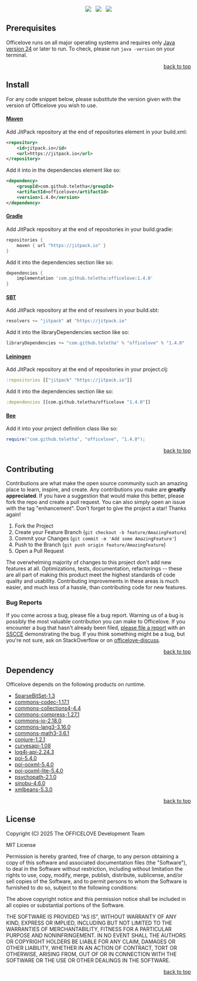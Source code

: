 <p align="center">
    <a href="https://docs.oracle.com/en/java/javase/24/"><img src="https://img.shields.io/badge/Java-Release%2024-green"/></a>
    <span>&nbsp;</span>
    <a href="https://jitpack.io/#teletha/officelove"><img src="https://img.shields.io/jitpack/v/github/teletha/officelove?label=Repository&color=green"></a>
    <span>&nbsp;</span>
    <a href="https://teletha.github.io/officelove"><img src="https://img.shields.io/website.svg?down_color=red&down_message=CLOSE&label=Official%20Site&up_color=green&up_message=OPEN&url=https%3A%2F%2Fteletha.github.io%2Fofficelove"></a>
</p>







## Prerequisites
Officelove runs on all major operating systems and requires only [Java version 24](https://docs.oracle.com/en/java/javase/24/) or later to run.
To check, please run `java -version` on your terminal.
<p align="right"><a href="#top">back to top</a></p>

## Install
For any code snippet below, please substitute the version given with the version of Officelove you wish to use.
#### [Maven](https://maven.apache.org/)
Add JitPack repository at the end of repositories element in your build.xml:
```xml
<repository>
    <id>jitpack.io</id>
    <url>https://jitpack.io</url>
</repository>
```
Add it into in the dependencies element like so:
```xml
<dependency>
    <groupId>com.github.teletha</groupId>
    <artifactId>officelove</artifactId>
    <version>1.4.0</version>
</dependency>
```
#### [Gradle](https://gradle.org/)
Add JitPack repository at the end of repositories in your build.gradle:
```gradle
repositories {
    maven { url "https://jitpack.io" }
}
```
Add it into the dependencies section like so:
```gradle
dependencies {
    implementation 'com.github.teletha:officelove:1.4.0'
}
```
#### [SBT](https://www.scala-sbt.org/)
Add JitPack repository at the end of resolvers in your build.sbt:
```scala
resolvers += "jitpack" at "https://jitpack.io"
```
Add it into the libraryDependencies section like so:
```scala
libraryDependencies += "com.github.teletha" % "officelove" % "1.4.0"
```
#### [Leiningen](https://leiningen.org/)
Add JitPack repository at the end of repositories in your project.clj:
```clj
:repositories [["jitpack" "https://jitpack.io"]]
```
Add it into the dependencies section like so:
```clj
:dependencies [[com.github.teletha/officelove "1.4.0"]]
```
#### [Bee](https://teletha.github.io/bee)
Add it into your project definition class like so:
```java
require("com.github.teletha", "officelove", "1.4.0");
```
<p align="right"><a href="#top">back to top</a></p>


## Contributing
Contributions are what make the open source community such an amazing place to learn, inspire, and create. Any contributions you make are **greatly appreciated**.
If you have a suggestion that would make this better, please fork the repo and create a pull request. You can also simply open an issue with the tag "enhancement".
Don't forget to give the project a star! Thanks again!

1. Fork the Project
2. Create your Feature Branch (`git checkout -b feature/AmazingFeature`)
3. Commit your Changes (`git commit -m 'Add some AmazingFeature'`)
4. Push to the Branch (`git push origin feature/AmazingFeature`)
5. Open a Pull Request

The overwhelming majority of changes to this project don't add new features at all. Optimizations, tests, documentation, refactorings -- these are all part of making this product meet the highest standards of code quality and usability.
Contributing improvements in these areas is much easier, and much less of a hassle, than contributing code for new features.

### Bug Reports
If you come across a bug, please file a bug report. Warning us of a bug is possibly the most valuable contribution you can make to Officelove.
If you encounter a bug that hasn't already been filed, [please file a report](https://github.com/teletha/officelove/issues/new) with an [SSCCE](http://sscce.org/) demonstrating the bug.
If you think something might be a bug, but you're not sure, ask on StackOverflow or on [officelove-discuss](https://github.com/teletha/officelove/discussions).
<p align="right"><a href="#top">back to top</a></p>


## Dependency
Officelove depends on the following products on runtime.
* [SparseBitSet-1.3](https://mvnrepository.com/artifact/com.zaxxer/SparseBitSet/1.3)
* [commons-codec-1.17.1](https://mvnrepository.com/artifact/commons-codec/commons-codec/1.17.1)
* [commons-collections4-4.4](https://mvnrepository.com/artifact/org.apache.commons/commons-collections4/4.4)
* [commons-compress-1.27.1](https://mvnrepository.com/artifact/org.apache.commons/commons-compress/1.27.1)
* [commons-io-2.18.0](https://mvnrepository.com/artifact/commons-io/commons-io/2.18.0)
* [commons-lang3-3.16.0](https://mvnrepository.com/artifact/org.apache.commons/commons-lang3/3.16.0)
* [commons-math3-3.6.1](https://mvnrepository.com/artifact/org.apache.commons/commons-math3/3.6.1)
* [conjure-1.2.1](https://mvnrepository.com/artifact/com.github.teletha/conjure/1.2.1)
* [curvesapi-1.08](https://mvnrepository.com/artifact/com.github.virtuald/curvesapi/1.08)
* [log4j-api-2.24.3](https://mvnrepository.com/artifact/org.apache.logging.log4j/log4j-api/2.24.3)
* [poi-5.4.0](https://mvnrepository.com/artifact/org.apache.poi/poi/5.4.0)
* [poi-ooxml-5.4.0](https://mvnrepository.com/artifact/org.apache.poi/poi-ooxml/5.4.0)
* [poi-ooxml-lite-5.4.0](https://mvnrepository.com/artifact/org.apache.poi/poi-ooxml-lite/5.4.0)
* [psychopath-2.1.0](https://mvnrepository.com/artifact/com.github.teletha/psychopath/2.1.0)
* [sinobu-4.6.0](https://mvnrepository.com/artifact/com.github.teletha/sinobu/4.6.0)
* [xmlbeans-5.3.0](https://mvnrepository.com/artifact/org.apache.xmlbeans/xmlbeans/5.3.0)
<p align="right"><a href="#top">back to top</a></p>


## License
Copyright (C) 2025 The OFFICELOVE Development Team

MIT License

Permission is hereby granted, free of charge, to any person obtaining a copy
of this software and associated documentation files (the "Software"), to deal
in the Software without restriction, including without limitation the rights
to use, copy, modify, merge, publish, distribute, sublicense, and/or sell
copies of the Software, and to permit persons to whom the Software is
furnished to do so, subject to the following conditions:

The above copyright notice and this permission notice shall be included in all
copies or substantial portions of the Software.

THE SOFTWARE IS PROVIDED "AS IS", WITHOUT WARRANTY OF ANY KIND, EXPRESS OR
IMPLIED, INCLUDING BUT NOT LIMITED TO THE WARRANTIES OF MERCHANTABILITY,
FITNESS FOR A PARTICULAR PURPOSE AND NONINFRINGEMENT. IN NO EVENT SHALL THE
AUTHORS OR COPYRIGHT HOLDERS BE LIABLE FOR ANY CLAIM, DAMAGES OR OTHER
LIABILITY, WHETHER IN AN ACTION OF CONTRACT, TORT OR OTHERWISE, ARISING FROM,
OUT OF OR IN CONNECTION WITH THE SOFTWARE OR THE USE OR OTHER DEALINGS IN THE
SOFTWARE.
<p align="right"><a href="#top">back to top</a></p>
